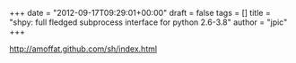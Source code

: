 +++
date = "2012-09-17T09:29:01+00:00"
draft = false
tags = []
title = "shpy: full fledged subprocess interface for python 2.6-3.8"
author = "jpic"
+++

http://amoffat.github.com/sh/index.html


